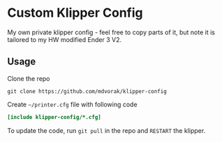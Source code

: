 # Custom Klipper Config

My own private klipper config - feel free to copy parts of it, but note it is tailored to my HW modified Ender 3 V2.

## Usage

Clone the repo

```shell
git clone https://github.com/mdvorak/klipper-config
```

Create `~/printer.cfg` file with following code

```ini
[include klipper-config/*.cfg]
```

To update the code, run `git pull` in the repo and `RESTART` the klipper.
